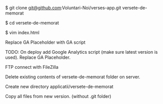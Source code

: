 $ git clone git@github.com:Voluntari-Noi/verses-app.git versete-de-memorat

$ cd versete-de-memorat

$ vim index.html

Replace GA Placeholder with GA script

TODO: On deploy add Google Analytics script (make sure latest version is used). Replace GA Placeholder.

<!-- Global site tag (gtag.js) - Google Analytics -->
<script async src="https://www.googletagmanager.com/gtag/js?id=UA-172115546-1"></script>
<script>
  window.dataLayer = window.dataLayer || [];
  function gtag(){dataLayer.push(arguments);}
  gtag('js', new Date());
  gtag( 'config', 'UA-172115546-1' );
</script>
FTP connect with FileZilla

Delete existing contents of versete-de-memorat folder on server.

Create new directory applicatii/versete-de-memorat

Copy all files from new version. (without .git folder)
